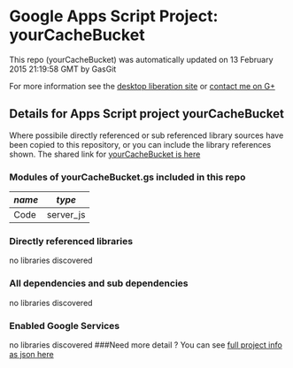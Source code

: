 # Google Apps Script Project: yourCacheBucket
This repo (yourCacheBucket) was automatically updated on 13 February 2015 21:19:58 GMT by GasGit

For more information see the [desktop liberation site](http://ramblings.mcpher.com/Home/excelquirks/drivesdk/gettinggithubready "desktop liberation") or [contact me on G+](https://plus.google.com/+BruceMcpherson "Bruce McPherson - GDE")
## Details for Apps Script project yourCacheBucket
Where possibile directly referenced or sub referenced library sources have been copied to this repository, or you can include the library references shown. 
The shared link for [yourCacheBucket is here](https://script.google.com/d/1y4e_wxqNjMiq5DggWa1iunHW4YZU7pg97NlAuwWK50CXVxkRKATuX9kb/edit?usp=sharing "open in the GAS IDE")

### Modules of yourCacheBucket.gs included in this repo
*name*|*type*
--- | --- 
Code| server_js
### Directly referenced libraries
no libraries discovered
### All dependencies and sub dependencies
no libraries discovered
### Enabled Google Services
no libraries discovered
###Need more detail ?
You can see [full project info as json here](info.json)
